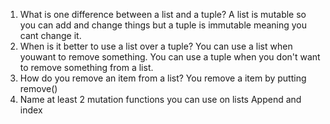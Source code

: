 1. What is one difference between a list and a tuple?
A list is mutable so you can add and change things but a tuple is immutable meaning you cant change it.
2. When is it better to use a list over a tuple?
You can use a list when youwant to remove something. You can use a tuple when you don't want to remove something from a list.
3. How do you remove an item from a list?
You remove a item by putting remove()
4. Name at least 2 mutation functions you can use on lists
Append and index